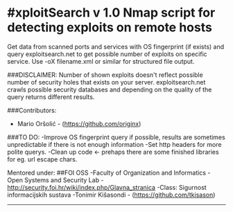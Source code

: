 #xploitSearch v 1.0
Nmap script for detecting exploits on remote hosts 
========
Get data from scanned ports and services with OS fingerprint (if exists)
and query exploitsearch.net to get possible number of exploits on specific service.
Use -oX filename.xml or similar for structured file output.

###DISCLAIMER: 
Number of shown exploits doesn't reflect possible number of security holes that exists on your server. 
exploitsearch.net crawls possible security databases and depending on the quality of the query returns different results.

###Contributors:
* Mario Oršolić - (https://github.com/originx)

###TO DO:
-Improve OS fingerprint query if possible, results are sometimes unpredictable if there is not enough information
-Set http headers for more polite querys.
-Clean up code <- prehaps there are some finished libraries for eg. url escape chars.

Mentored under:
##FOI OSS
-Faculty of Organization and Informatics
-Open Systems and Security Lab
-http://security.foi.hr/wiki/index.php/Glavna_stranica
-Class: Sigurnost informacijskih sustava
-Tonimir Kišasondi - (https://github.com/tkisason)

------------------------------------------------------------------------
